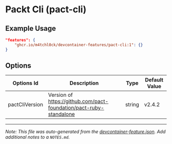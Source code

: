 
# Packt Cli (pact-cli)



## Example Usage

```json
"features": {
    "ghcr.io/m4tchl0ck/devcontainer-features/pact-cli:1": {}
}
```

## Options

| Options Id | Description | Type | Default Value |
|-----|-----|-----|-----|
| pactCliVersion | Version of https://github.com/pact-foundation/pact-ruby-standalone | string | v2.4.2 |



---

_Note: This file was auto-generated from the [devcontainer-feature.json](https://github.com/m4tchl0ck/devcontainer-features/blob/main/src/pact-cli/devcontainer-feature.json).  Add additional notes to a `NOTES.md`._
